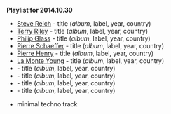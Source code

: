 **Playlist for 2014.10.30**

* [Steve Reich]() - title (_album_, label, year, country)
* [Terry Riley]() - title (_album_, label, year, country)
* [Philip Glass]() - title (_album_, label, year, country)
* [Pierre Schaeffer]() - title (_album_, label, year, country)
* [Pierre Henry]() - title (_album_, label, year, country)
* [La Monte Young]() - title (_album_, label, year, country)
* []() - title (_album_, label, year, country)
* []() - title (_album_, label, year, country)
* []() - title (_album_, label, year, country)
* []() - title (_album_, label, year, country)

+ minimal techno track